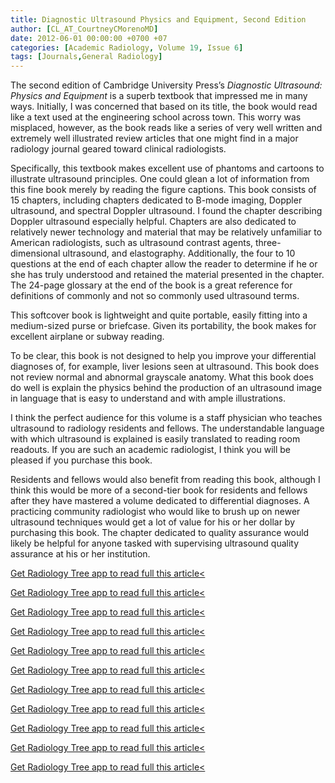 ```yaml
---
title: Diagnostic Ultrasound Physics and Equipment, Second Edition
author: [CL_AT_CourtneyCMorenoMD]
date: 2012-06-01 00:00:00 +0700 +07
categories: [Academic Radiology, Volume 19, Issue 6]
tags: [Journals,General Radiology]
---
```

The second edition of Cambridge University Press’s _Diagnostic Ultrasound: Physics and Equipment_ is a superb textbook that impressed me in many ways. Initially, I was concerned that based on its title, the book would read like a text used at the engineering school across town. This worry was misplaced, however, as the book reads like a series of very well written and extremely well illustrated review articles that one might find in a major radiology journal geared toward clinical radiologists.

Specifically, this textbook makes excellent use of phantoms and cartoons to illustrate ultrasound principles. One could glean a lot of information from this fine book merely by reading the figure captions. This book consists of 15 chapters, including chapters dedicated to B-mode imaging, Doppler ultrasound, and spectral Doppler ultrasound. I found the chapter describing Doppler ultrasound especially helpful. Chapters are also dedicated to relatively newer technology and material that may be relatively unfamiliar to American radiologists, such as ultrasound contrast agents, three-dimensional ultrasound, and elastography. Additionally, the four to 10 questions at the end of each chapter allow the reader to determine if he or she has truly understood and retained the material presented in the chapter. The 24-page glossary at the end of the book is a great reference for definitions of commonly and not so commonly used ultrasound terms.

This softcover book is lightweight and quite portable, easily fitting into a medium-sized purse or briefcase. Given its portability, the book makes for excellent airplane or subway reading.

To be clear, this book is not designed to help you improve your differential diagnoses of, for example, liver lesions seen at ultrasound. This book does not review normal and abnormal grayscale anatomy. What this book does do well is explain the physics behind the production of an ultrasound image in language that is easy to understand and with ample illustrations.

I think the perfect audience for this volume is a staff physician who teaches ultrasound to radiology residents and fellows. The understandable language with which ultrasound is explained is easily translated to reading room readouts. If you are such an academic radiologist, I think you will be pleased if you purchase this book.

Residents and fellows would also benefit from reading this book, although I think this would be more of a second-tier book for residents and fellows after they have mastered a volume dedicated to differential diagnoses. A practicing community radiologist who would like to brush up on newer ultrasound techniques would get a lot of value for his or her dollar by purchasing this book. The chapter dedicated to quality assurance would likely be helpful for anyone tasked with supervising ultrasound quality assurance at his or her institution.

[Get Radiology Tree app to read full this article<](https://clinicalpub.com/app)

[Get Radiology Tree app to read full this article<](https://clinicalpub.com/app)

[Get Radiology Tree app to read full this article<](https://clinicalpub.com/app)

[Get Radiology Tree app to read full this article<](https://clinicalpub.com/app)

[Get Radiology Tree app to read full this article<](https://clinicalpub.com/app)

[Get Radiology Tree app to read full this article<](https://clinicalpub.com/app)

[Get Radiology Tree app to read full this article<](https://clinicalpub.com/app)

[Get Radiology Tree app to read full this article<](https://clinicalpub.com/app)

[Get Radiology Tree app to read full this article<](https://clinicalpub.com/app)

[Get Radiology Tree app to read full this article<](https://clinicalpub.com/app)

[Get Radiology Tree app to read full this article<](https://clinicalpub.com/app)